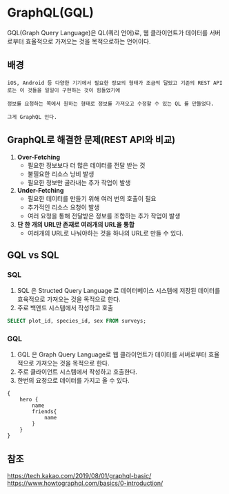 # GraphQL(GQL)

GQL(Graph Query Language)은 QL(쿼리 언어)로, 웹 클라이언트가 데이터를 서버로부터 효율적으로 가져오는 것을 목적으로하는 언어이다.

## 배경
    iOS, Android 등 다양한 기기에서 필요한 정보의 형태가 조금씩 달랐고 기존의 REST API로는 이 것들을 일일이 구현하는 것이 힘들었기에
    
    정보를 요청하는 쪽에서 원하는 형태로 정보를 가져오고 수정할 수 있는 QL 를 만들었다.
    
    그게 GraphQL 인다.
    
    
## GraphQL로 해결한 문제(REST API와 비교)
1. **Over-Fetching**
    + 필요한 정보보다 더 많은 데이터를 전달 받는 것
    + 불필요한 리소스 낭비 발생
    + 필요한 정보만 골라내는 추가 작업이 발생
2. **Under-Fetching**
    + 필요한 데이터를 만들기 위해 여러 번의 호출이 필요
    + 추가적인 리소스 요청이 발생
    + 여러 요청을 통해 전달받은 정보를 조합하는 추가 작업이 발생
3. **단 한 개의 URL만 존재로 여러개의 URL을 통합**
    + 여러개의 URL로 나눠야하는 것을 하나의 URL로 만들 수 있다.


## GQL vs SQL

### SQL
1. SQL 은 Structed Query Language 로 데이터베이스 시스템에 저장된 데이터를 효육적으로 가져오는 것을 목적으로 한다.
2. 주로 백앤드 시스템에서 작성하고 호출

```SQL
SELECT plot_id, species_id, sex FROM surveys;
```

### GQL
1. GQL 은  Graph Query Language로 웹 클라이언트가 데이터를 서버로부터 효율적으로 가져오는 것을 목적으로 한다.
2. 주로 클라이언트 시스템에서 작성하고 호출한다.
3. 한번의 요청으로 데이터를 가지고 올 수 있다.

```GQL
{
    hero {
        name
        friends{
            name
        }
    }
}
```



## 참조
https://tech.kakao.com/2019/08/01/graphql-basic/
https://www.howtographql.com/basics/0-introduction/
